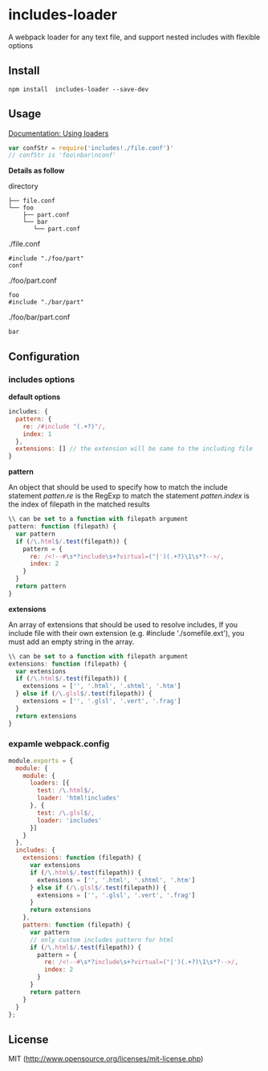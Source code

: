 # includes-loader

A webpack loader for any text file, and support nested includes with flexible options

## Install

``` shell
npm install  includes-loader --save-dev
```

## Usage
[Documentation: Using loaders](http://webpack.github.io/docs/using-loaders.html)

``` javascript
var confStr = require('includes!./file.conf')'
// confStr is 'foo\nbar\nconf'
```
__Details as follow__

directory

```
├── file.conf
└── foo
    ├── part.conf
    └── bar
       └── part.conf
```

./file.conf
```
#include "./foo/part"
conf
```

./foo/part.conf
```
foo
#include "./bar/part"
```

./foo/bar/part.conf
```
bar
```


## Configuration

### includes options

__default options__

``` javascript
includes: {
  pattern: {
    re: /#include "(.+?)"/,
    index: 1
  },
  extensions: [] // the extension will be same to the including file
}
```


__pattern__

An object that should be used to specify how to match the include statement 
_patten.re_ is the RegExp to match the statement
_patten.index_ is the index of filepath in the matched results

``` javascript
\\ can be set to a function with filepath argument
pattern: function (filepath) {
  var pattern
  if (/\.html$/.test(filepath)) {
    pattern = {
      re: /<!--#\s*?include\s+?virtual=("|')(.+?)\1\s*?-->/,
      index: 2
    }
  }
  return pattern
}
```


__extensions__

An array of extensions that should be used to resolve includes, If you include file with their own extension (e.g. #include './somefile.ext'), you must add an empty string in the array.

``` javascript
\\ can be set to a function with filepath argument
extensions: function (filepath) {
  var extensions
  if (/\.html$/.test(filepath)) {
    extensions = ['', '.html', '.shtml', '.htm']
  } else if (/\.glsl$/.test(filepath)) {
    extensions = ['', '.glsl', '.vert', '.frag']
  }
  return extensions
}
```

### expamle webpack.config

``` javascript
module.exports = {
  module: {
    module: {
      loaders: [{
        test: /\.html$/,
        loader: 'html!includes'
      }, {
        test: /\.glsl$/,
        loader: 'includes'
      }]
    }
  },
  includes: {
    extensions: function (filepath) {
      var extensions
      if (/\.html$/.test(filepath)) {
        extensions = ['', '.html', '.shtml', '.htm']
      } else if (/\.glsl$/.test(filepath)) {
        extensions = ['', '.glsl', '.vert', '.frag']
      }
      return extensions
    },
    pattern: function (filepath) {
      var pattern
      // only custom includes pattern for html
      if (/\.html$/.test(filepath)) {
        pattern = {
          re: /<!--#\s*?include\s+?virtual=("|')(.+?)\1\s*?-->/,
          index: 2
        }
      }
      return pattern
    }
  }
};
```


## License
MIT (http://www.opensource.org/licenses/mit-license.php)
